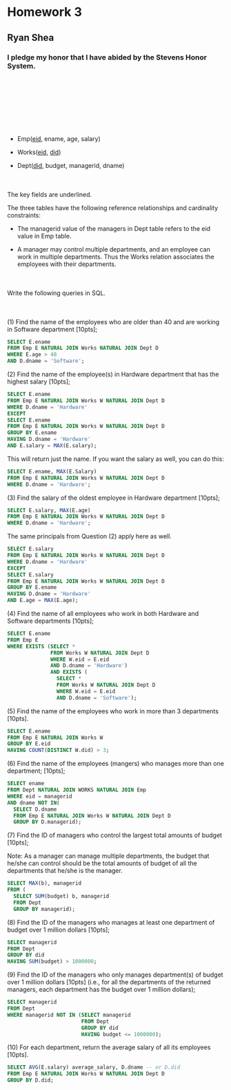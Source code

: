# Homework 3

## Ryan Shea

### I pledge my honor that I have abided by the Stevens Honor System.

<div style="margin-bottom:150px;">
</div>


 - Emp(<u>eid</u>, ename, age, salary)

 - Works(<u>eid</u>, <u>did</u>)

 - Dept(<u>did</u>, budget, managerid, dname)

<div style="margin-bottom:50px;">
</div>

The key fields are underlined. 

The three tables have the following reference relationships and cardinality constraints:

 - The managerid value of the managers in Dept table refers to the eid value in Emp table. 

 - A manager may control multiple departments, and an employee can work in multiple departments. Thus the Works relation associates the employees with their departments. 

<div style="margin-bottom:50px;">
</div>

Write the following queries in SQL.

<div style="margin-bottom:50px;">
</div>

(1) Find the name of the employees who are older than 40 and are working in Software department [10pts]; 

```sql
SELECT E.ename
FROM Emp E NATURAL JOIN Works NATURAL JOIN Dept D
WHERE E.age > 40
AND D.dname = 'Software';
```

(2) Find the name of the employee(s) in Hardware department that has the highest salary [10pts]; 

```sql
SELECT E.ename
FROM Emp E NATURAL JOIN Works W NATURAL JOIN Dept D
WHERE D.dname = 'Hardware'
EXCEPT
SELECT E.ename
FROM Emp E NATURAL JOIN Works W NATURAL JOIN Dept D
GROUP BY E.ename
HAVING D.dname = 'Hardware'
AND E.salary = MAX(E.salary);
```

This will return just the name. If you want the salary as well, you can do this:

```sql
SELECT E.ename, MAX(E.Salary)
FROM Emp E NATURAL JOIN Works W NATURAL JOIN Dept D
WHERE D.dname = 'Hardware';
```


(3) Find the salary of the oldest employee in Hardware department [10pts]; 

```sql
SELECT E.salary, MAX(E.age)
FROM Emp E NATURAL JOIN Works W NATURAL JOIN Dept D
WHERE D.dname = 'Hardware';
```

The same principals from Question (2) apply here as well.

```sql
SELECT E.salary
FROM Emp E NATURAL JOIN Works W NATURAL JOIN Dept D
WHERE D.dname = 'Hardware'
EXCEPT
SELECT E.salary
FROM Emp E NATURAL JOIN Works W NATURAL JOIN Dept D
GROUP BY E.ename
HAVING D.dname = 'Hardware'
AND E.age = MAX(E.age);
```

(4) Find the name of all employees who work in both Hardware and Software departments [10pts]; 

```sql
SELECT E.ename
FROM Emp E
WHERE EXISTS (SELECT *
              FROM Works W NATURAL JOIN Dept D
              WHERE W.eid = E.eid
              AND D.dname = 'Hardware')
              AND EXISTS (
                SELECT *
                FROM Works W NATURAL JOIN Dept D
                WHERE W.eid = E.eid
                AND D.dname = 'Software');
```

(5) Find the name of the employees who work in more than 3 departments [10pts]. 

```sql
SELECT E.ename
FROM Emp E NATURAL JOIN Works W
GROUP BY E.eid
HAVING COUNT(DISTINCT W.did) > 3;
```

(6) Find the name of the employees (mangers)  who manages more than one department; [10pts]; 

```sql
SELECT ename
FROM Dept NATURAL JOIN WORKS NATURAL JOIN Emp
WHERE eid = managerid
AND dname NOT IN(
  SELECT D.dname
  FROM Emp E NATURAL JOIN Works W NATURAL JOIN Dept D
  GROUP BY D.managerid);
```


(7) Find the ID of managers who control the largest total amounts of budget [10pts];

Note: As a manager can manage multiple departments, the budget that he/she can control should be the total amounts of budget of all the departments that he/she is the manager. 

```sql
SELECT MAX(b), managerid
FROM (
  SELECT SUM(budget) b, managerid
  FROM Dept
  GROUP BY managerid);
```


(8) Find the ID of the managers who manages at least one department of budget over 1 million dollars [10pts]; 

```sql
SELECT managerid
FROM Dept
GROUP BY did
HAVING SUM(budget) > 1000000;
```

(9) Find the ID of the managers who only manages department(s)  of budget over 1 million dollars [10pts] (i.e., for all the departments of the returned managers, each department has the budget over 1 million dollars); 

```sql
SELECT managerid
FROM Dept
WHERE managerid NOT IN (SELECT managerid
						FROM Dept
						GROUP BY did
						HAVING budget <= 1000000);
```

(10) For each department, return the average salary of all its employees [10pts]. 

```sql
SELECT AVG(E.salary) average_salary, D.dname -- or D.did
FROM Emp E NATURAL JOIN Works W NATURAL JOIN Dept D
GROUP BY D.did;
```